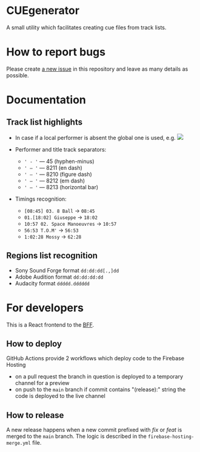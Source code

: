 # CUEgenerator

A small utility which facilitates creating cue files from track lists.

# How to report bugs

Please create [a new issue](https://github.com/dVaffection/cuegenerator-react/issues) in this repository and leave as many details as possible.

# Documentation

## Track list highlights

- In case if a local performer is absent the global one is used, e.g.
  ![](https://user-images.githubusercontent.com/457097/111331254-b81dff00-863e-11eb-9b80-cc7504f4d6fd.png)

- Performer and title track separators:
  - `' - '` — 45 (hyphen-minus)
  - `' – '` — 8211 (en dash)
  - `' ‒ '` — 8210 (figure dash)
  - `' — '` — 8212 (em dash)
  - `' ― '` — 8213 (horizontal bar)
- Timings recognition:
  - `[08:45] 03. 8 Ball` → `08:45`
  - `01.[18:02] Giuseppe` → `18:02`
  - `10:57 02. Space Manoeuvres` → `10:57`
  - `56:53 T.O.M'` → `56:53`
  - `1:02:28 Mossy` → `62:28`

## Regions list recognition

- Sony Sound Forge format `dd:dd:dd[.,]dd`
- Adobe Audition format `dd:dd:dd:dd`
- Audacity format `ddddd.dddddd`

# For developers

This is a React frontend to the [BFF](https://github.com/DmitryVarennikov/cuegenerator-server).

## How to deploy

GitHub Actions provide 2 workflows which deploy code to the Firebase Hosting

- on a pull request the branch in question is deployed to a temporary channel for a preview
- on push to the `main` branch if commit contains "(release):" string the code is deployed to the live channel

## How to release

A new release happens when a new commit prefixed with *fix* or *feat* is merged to the `main` branch. The logic is described in the `firebase-hosting-merge.yml` file.
